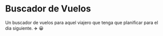 # Buscador de Vuelos
 
Un buscador de vuelos para aquel viajero que tenga que planificar para el dia siguiente. ✈️ 😀
